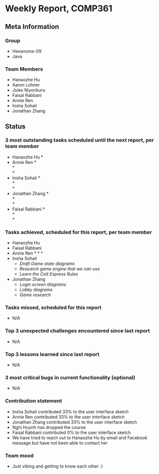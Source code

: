 # Weekly Report, COMP361

## Meta Information

### Group

 * Hexanome-09
 * Java

### Team Members

 * Hanaozhe Hu
 * Aaron Lohner
 * Jules Niyonkuru
 * Faisal Rabbani
 * Annie Ren
 * Insha Sohail
 * Jonathan Zhang


## Status

### 3 most outstanding tasks scheduled until the next report, per team member

 * Hanaozhe Hu
   * 
 * Annie Ren
   *  
   *   
   *  
 * Insha Sohail
   *  
   *  
   *  
 * Jonathan Zhang
   *  
   *  
   *  
 * Faisal Rabbani
   *  
   *  
   * 

### Tasks achieved, scheduled for this report, per team member
 * Hanaozhe Hu
 * Faisal Rabbani
 * Annie Ren
   * 
   * 
   * 
* Insha Sohail
   * *Draft Game state diagrams*
   * *Research game engine that we can use*
   * *Learn the Colt Express Rules*
* Jonathan Zhang
    * *Login screen diagrams*
    * *Lobby diagrams*
    * *Game research*

### Tasks missed, scheduled for this report 
   * N/A

### Top 3 unexpected challenges encountered since last report
   * N/A

### Top 3 lessons learned since last report
   * N/A

### 3 most critical bugs in current functionality (optional)
   * N/A

### Contribution statement
   * Insha Sohail contributed 33% to the user interface sketch
   * Annie Ren contributed 33% to the user interface sketch
   * Jonathan Zhang contributed 33% to the user interface sketch
   * Nghi Huynh has dropped the course
   * Faisal Rabbani contributed 0% to the user interface sketch
   * We have tried to reach out to Hanaozhe Hu by email and Facebook message but have not been able to contact her
### Team mood

   * Just vibing and getting to know each other :)
